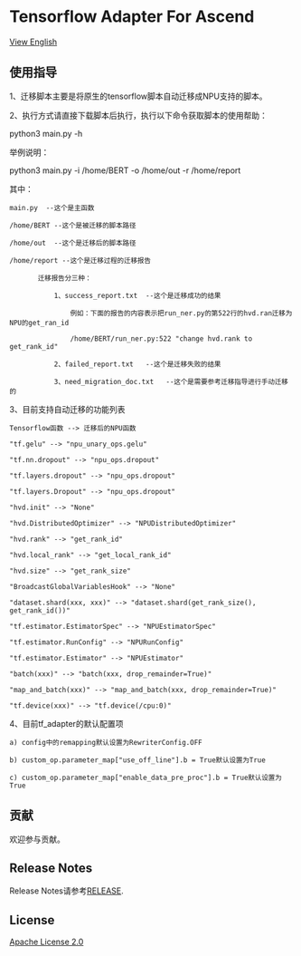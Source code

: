 # Tensorflow Adapter For Ascend

[View English](README.en.md)


## 使用指导
1、迁移脚本主要是将原生的tensorflow脚本自动迁移成NPU支持的脚本。

2、执行方式请直接下载脚本后执行，执行以下命令获取脚本的使用帮助：

   python3 main.py -h

   举例说明：

   python3 main.py -i /home/BERT -o /home/out -r /home/report

   其中：

    main.py  --这个是主函数

    /home/BERT --这个是被迁移的脚本路径

    /home/out  --这个是迁移后的脚本路径

    /home/report --这个是迁移过程的迁移报告

           迁移报告分三种：

               1、success_report.txt  --这个是迁移成功的结果

                   例如：下面的报告的内容表示把run_ner.py的第522行的hvd.ran迁移为NPU的get_ran_id

                   /home/BERT/run_ner.py:522 "change hvd.rank to get_rank_id"
                   
               2、failed_report.txt   --这个是迁移失败的结果

               3、need_migration_doc.txt   --这个是需要参考迁移指导进行手动迁移的

  
3、目前支持自动迁移的功能列表

    Tensorflow函数 --> 迁移后的NPU函数

    "tf.gelu" --> "npu_unary_ops.gelu"

    "tf.nn.dropout" --> "npu_ops.dropout"

    "tf.layers.dropout" --> "npu_ops.dropout"

    "tf.layers.Dropout" --> "npu_ops.dropout"

    "hvd.init" --> "None"

    "hvd.DistributedOptimizer" --> "NPUDistributedOptimizer"

    "hvd.rank" --> "get_rank_id"

    "hvd.local_rank" --> "get_local_rank_id"

    "hvd.size" --> "get_rank_size"

    "BroadcastGlobalVariablesHook" --> "None"

    "dataset.shard(xxx, xxx)" --> "dataset.shard(get_rank_size(), get_rank_id())"

    "tf.estimator.EstimatorSpec" --> "NPUEstimatorSpec"

    "tf.estimator.RunConfig" --> "NPURunConfig"

    "tf.estimator.Estimator" --> "NPUEstimator"

    "batch(xxx)" --> "batch(xxx, drop_remainder=True)"

    "map_and_batch(xxx)" --> "map_and_batch(xxx, drop_remainder=True)"

    "tf.device(xxx)" --> "tf.device(/cpu:0)"

4、目前tf_adapter的默认配置项
    
    a) config中的remapping默认设置为RewriterConfig.OFF

    b) custom_op.parameter_map["use_off_line"].b = True默认设置为True

    c) custom_op.parameter_map["enable_data_pre_proc"].b = True默认设置为True

## 贡献

欢迎参与贡献。

## Release Notes

Release Notes请参考[RELEASE](RELEASE.md).

## License

[Apache License 2.0](LICENSE)
